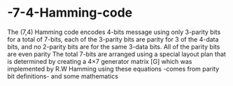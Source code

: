 # -7-4-Hamming-code
The (7,4) Hamming code encodes 4-bits message using only 3-parity bits for a total of 7-bits, each of the 3-parity bits are parity for 3 of the 4-data bits, and no 2-parity bits are for the same 3-data bits. All of the parity bits are even parity   The total 7-bits are arranged using a special layout plan that is determined by creating a 4×7 generator matrix [G] which was implemented by R.W Hamming using these equations -comes from parity bit definitions- and some mathematics   
